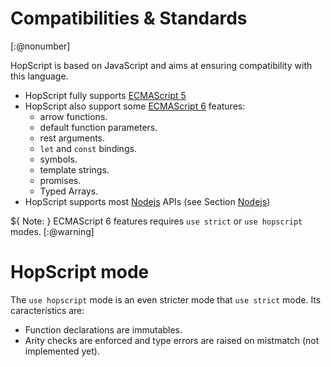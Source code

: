 Compatibilities & Standards
===========================
[:@nonumber]

HopScript is based on JavaScript and aims at ensuring compatibility
with this language.

  * HopScript fully supports [ECMAScript 5][es5]
  * HopScript also support some [ECMAScript 6][es6] features:
    * arrow functions.
    * default function parameters.
    * rest arguments.
    * `let` and `const` bindings.
    * symbols.
    * template strings.
    * promises.
    * Typed Arrays.
  * HopScript supports most [Nodejs][nodejs] APIs (see Section
  [Nodejs](nodejs.html))
    
${ <span class="label label-warning">Note:</span> }
 ECMAScript 6 features requires `use strict` or `use hopscript` modes.
[:@warning]

HopScript mode
==============

The `use hopscript` mode is an even stricter mode that `use strict` mode.
Its caracteristics are:

  * Function declarations are immutables.
  * Arity checks are enforced and type errors are raised on mistmatch (not implemented yet).

[es5]: http://www.ecma-international.org/ecma-262/5.1
[es6]: http://www.ecma-international.org/ecma-262/6.0
[nodejs]: https://nodejs.org/api
